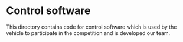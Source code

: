 Control software
====

This directory contains code for control software which is used by the vehicle to participate in the competition and is developed our team.
